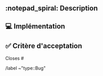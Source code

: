 ## :notepad_spiral: Description
<!-- Description rapide du bug corrigé -->

## :computer: Implémentation
<!-- Quelques détails techniques -->

## :white_check_mark: Critère d'acceptation
<!-- Le minimum requis pour accepter la MR -->
>

<!-- Ticket lié -->
Closes #

<!-- Étiquettes -->
/label ~"type::Bug"
